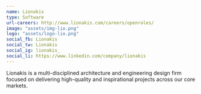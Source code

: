 ```yaml
---
name: Lionakis
type: Software
url-careers: http://www.lionakis.com/careers/openroles/
image: "assets/img-lio.png"
logo: "assets/logo-lio.png"
social_fb: Lionakis
social_tw: Lionakis
social_ig: lionakis_
social_li: https://www.linkedin.com/company/lionakis
---
```

Lionakis is a multi-disciplined architecture and engineering design firm focused on delivering high-quality and inspirational projects across our core markets.
